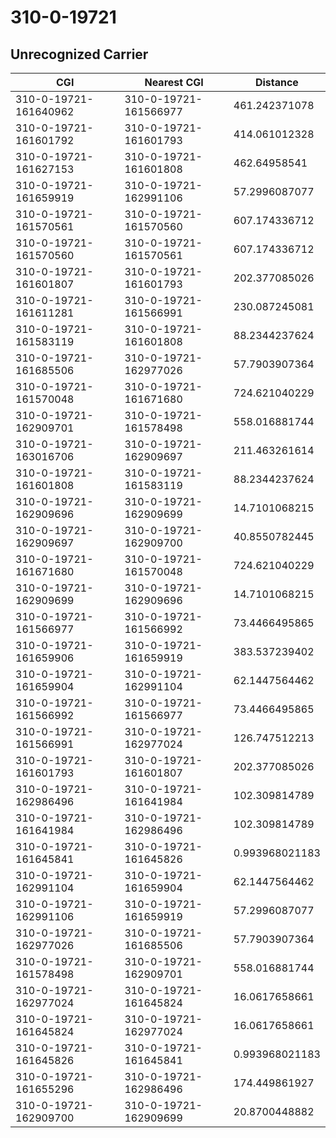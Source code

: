# 310-0-19721
## Unrecognized Carrier


| CGI | Nearest CGI | Distance |
|-----|-------------|----------|
| 310-0-19721-161640962 | 310-0-19721-161566977 | 461.242371078 |
| 310-0-19721-161601792 | 310-0-19721-161601793 | 414.061012328 |
| 310-0-19721-161627153 | 310-0-19721-161601808 | 462.64958541 |
| 310-0-19721-161659919 | 310-0-19721-162991106 | 57.2996087077 |
| 310-0-19721-161570561 | 310-0-19721-161570560 | 607.174336712 |
| 310-0-19721-161570560 | 310-0-19721-161570561 | 607.174336712 |
| 310-0-19721-161601807 | 310-0-19721-161601793 | 202.377085026 |
| 310-0-19721-161611281 | 310-0-19721-161566991 | 230.087245081 |
| 310-0-19721-161583119 | 310-0-19721-161601808 | 88.2344237624 |
| 310-0-19721-161685506 | 310-0-19721-162977026 | 57.7903907364 |
| 310-0-19721-161570048 | 310-0-19721-161671680 | 724.621040229 |
| 310-0-19721-162909701 | 310-0-19721-161578498 | 558.016881744 |
| 310-0-19721-163016706 | 310-0-19721-162909697 | 211.463261614 |
| 310-0-19721-161601808 | 310-0-19721-161583119 | 88.2344237624 |
| 310-0-19721-162909696 | 310-0-19721-162909699 | 14.7101068215 |
| 310-0-19721-162909697 | 310-0-19721-162909700 | 40.8550782445 |
| 310-0-19721-161671680 | 310-0-19721-161570048 | 724.621040229 |
| 310-0-19721-162909699 | 310-0-19721-162909696 | 14.7101068215 |
| 310-0-19721-161566977 | 310-0-19721-161566992 | 73.4466495865 |
| 310-0-19721-161659906 | 310-0-19721-161659919 | 383.537239402 |
| 310-0-19721-161659904 | 310-0-19721-162991104 | 62.1447564462 |
| 310-0-19721-161566992 | 310-0-19721-161566977 | 73.4466495865 |
| 310-0-19721-161566991 | 310-0-19721-162977024 | 126.747512213 |
| 310-0-19721-161601793 | 310-0-19721-161601807 | 202.377085026 |
| 310-0-19721-162986496 | 310-0-19721-161641984 | 102.309814789 |
| 310-0-19721-161641984 | 310-0-19721-162986496 | 102.309814789 |
| 310-0-19721-161645841 | 310-0-19721-161645826 | 0.993968021183 |
| 310-0-19721-162991104 | 310-0-19721-161659904 | 62.1447564462 |
| 310-0-19721-162991106 | 310-0-19721-161659919 | 57.2996087077 |
| 310-0-19721-162977026 | 310-0-19721-161685506 | 57.7903907364 |
| 310-0-19721-161578498 | 310-0-19721-162909701 | 558.016881744 |
| 310-0-19721-162977024 | 310-0-19721-161645824 | 16.0617658661 |
| 310-0-19721-161645824 | 310-0-19721-162977024 | 16.0617658661 |
| 310-0-19721-161645826 | 310-0-19721-161645841 | 0.993968021183 |
| 310-0-19721-161655296 | 310-0-19721-162986496 | 174.449861927 |
| 310-0-19721-162909700 | 310-0-19721-162909699 | 20.8700448882 |
